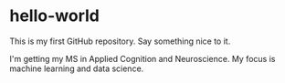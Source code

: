 # hello-world
This is my first GitHub repository. Say something nice to it.

I'm getting my MS in Applied Cognition and Neuroscience. My focus is machine learning and data science.
